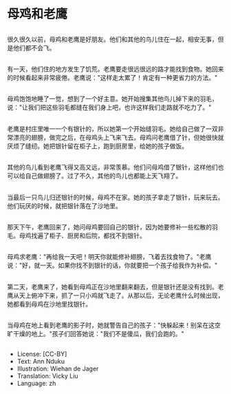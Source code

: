 # 母鸡和老鹰

##
很久很久以前，母鸡和老鹰是好朋友。他们和其他的鸟儿住在一起，相安无事，但是他们都不会飞。

##
有一天，他们住的地方发生了饥荒。老鹰要走很远很远的路才能找到食物。她回来的时候看起来非常疲倦。老鹰说："这样走太累了！肯定有一种更省力的方法。"

##
母鸡饱饱地睡了一觉，想到了一个好主意。她开始搜集其他鸟儿掉下来的羽毛，说："让我们把这些羽毛都缝在我们身上吧，也许这样我们走路就不吃力了。"

##
老鹰是村庄里唯一一个有银针的，所以她第一个开始缝羽毛。她给自己做了一双非常漂亮的翅膀，做完之后，在母鸡头上飞来飞去。母鸡问老鹰借了针，但她很快就厌烦了缝纫。她把银针留在柜子上，跑到厨房里，给她的孩子做饭。

##
其他的鸟儿看到老鹰飞得又高又远，非常羡慕。他们问母鸡借了银针，这样他们也可以给自己做翅膀了。过了不久，其他的鸟儿也都能上天飞翔了。

##
当最后一只鸟儿归还银针的时候，母鸡不在家。她的孩子拿走了银针，玩来玩去。他们玩厌的时候，就把银针落在了沙地里。

##
那天下午，老鹰回来了，她问母鸡要回自己的银针，因为她要修补一些松散的羽毛。母鸡找遍了柜子、厨房和后院，都找不到银针。

##
母鸡求老鹰："再给我一天吧！明天你就能修补翅膀，飞着去找食物了。"老鹰说："好，就一天。如果你找不到银针的话，你就要把一个孩子给我作为补偿。"

##
第二天，老鹰来了，她看到母鸡正在沙地里翻来翻去，但是银针还是没有找到。老鹰从天上俯冲下来，抓了一只小鸡就飞走了。从那以后，无论老鹰什么时候出现，她都看到母鸡在沙地里找银针。

##
当母鸡在地上看到老鹰的影子时，她就警告自己的孩子："快躲起来！别呆在这空旷干燥的地上。"孩子们回答她说："我们不是傻瓜，我们会跑的。"

##
* License: [CC-BY]
* Text: Ann Nduku
* Illustration: Wiehan de Jager
* Translation: Vicky Liu
* Language: zh
